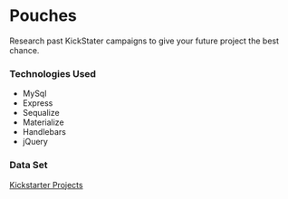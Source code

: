 # Pouches
Research past KickStater campaigns to give your future project the best chance.
### Technologies Used
* MySql
* Express
* Sequalize
* Materialize
* Handlebars
* jQuery
### Data Set 
[Kickstarter Projects](https://www.kaggle.com/kemical/kickstarter-projects)

